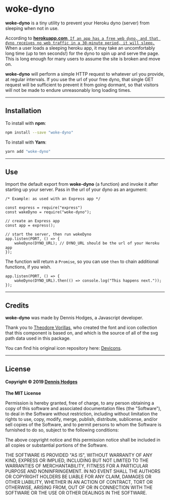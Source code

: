# woke-dyno

**woke-dyno** is a tiny utility to prevent your Heroku dyno (server) from sleeping when not in use. 

According to [**herokuapp.com**, `If an app has a free web dyno, and that dyno receives no web traffic in a 30-minute period, it will sleep.`](https://devcenter.heroku.com/articles/free-dyno-hours) When a user loads a sleeping heroku app, it may take an uncomfortably long time (up to ten seconds!) for the dyno to spin up and serve the page. This is long enough for many users to assume the site is broken and move on. 

**woke-dyno** will perform a simple HTTP request to whatever url you provide, at regular intervals. If you use the url of your free dyno, that single GET request will be sufficient to prevent it from going dormant, so that visitors will not be made to endure unreasonably long loading times.

---
## Installation
To install with **npm**:
```bash
npm install --save "woke-dyno"
```
To install with **Yarn**:
```bash
yarn add "woke-dyno"
```
---
## Use
Import the default export from **woke-dyno** (a function) and invoke it after starting up your server. Pass in the url of your dyno as an argument:

```node
/* Example: as used with an Express app */

const express = require("express")
const wakeDyno = require("woke-dyno");

// create an Express app
const app = express();

// start the server, then run wokeDyno
app.listen(PORT, () => {
    wakeDyno(DYNO_URL); // DYNO_URL should be the url of your Heroku app
});

```

The function will return a `Promise`, so you can use `then` to chain additional functions, if you wish.

```node
app.listen(PORT, () => {
    wakeDyno(DYNO_URL).then(() => console.log("This happens next."));
});

```

---
## Credits

**woke-dyno** was made by Dennis Hodges, a Javascript developer.

Thank you to [Theodore Vorillas](https://www.vorillaz.com/), who created the font and icon collection that this component is based on, and which is the source of all of the svg path data used in this package.

You can find his original icon repository here: [Devicons](https://github.com/vorillaz/devicons).

---
## License

#### Copyright © 2019 [Dennis Hodges](https://github.com/fermentationist) 


__The MIT License__

Permission is hereby granted, free of charge, to any person obtaining a copy
of this software and associated documentation files (the "Software"), to deal
in the Software without restriction, including without limitation the rights
to use, copy, modify, merge, publish, distribute, sublicense, and/or sell
copies of the Software, and to permit persons to whom the Software is
furnished to do so, subject to the following conditions:

The above copyright notice and this permission notice shall be included in
all copies or substantial portions of the Software.

THE SOFTWARE IS PROVIDED "AS IS", WITHOUT WARRANTY OF ANY KIND, EXPRESS OR
IMPLIED, INCLUDING BUT NOT LIMITED TO THE WARRANTIES OF MERCHANTABILITY,
FITNESS FOR A PARTICULAR PURPOSE AND NONINFRINGEMENT. IN NO EVENT SHALL THE
AUTHORS OR COPYRIGHT HOLDERS BE LIABLE FOR ANY CLAIM, DAMAGES OR OTHER
LIABILITY, WHETHER IN AN ACTION OF CONTRACT, TORT OR OTHERWISE, ARISING FROM,
OUT OF OR IN CONNECTION WITH THE SOFTWARE OR THE USE OR OTHER DEALINGS IN
THE SOFTWARE.
